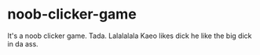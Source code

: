 # noob-clicker-game
It's a noob clicker game. Tada.
Lalalalala Kaeo likes dick he like the big dick in da ass.
